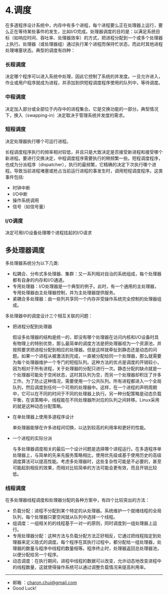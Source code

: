 # 4.调度



在多道程序设计系统中，内存中有多个进程，每个进程要么正在处理器上运行，要么正在等待某些事件的发生，比如I/O完成。处理器调度的目的是：以满足系统目标（如响应时间、吞吐率、处理器效率）的方式，把进程分配到一个或多个处理器上执行。处理器（或处理器组）通过执行某个进程而保持忙状态，而此时其他进程处理堵塞状态。典型的调度有四种： 

### 长程调度

决定哪个程序可以进入系统中处理，因此它控制了系统的并发度。一旦允许进入，作业或用户程序就成为进程，并添加到供短程调度程序使用的队列中，等待调度。



### 中程调度

决定加入部分或全部位于内存中的进程集合。它是交换功能的一部分。典型情况下，换入（swapping-in）决定取决于管理系统并发度的需求。



### 短程调度

决定处理器执行哪个可运行进程。

长程调度程序执行的频率相对较低，并且只是大致决定是否接受新进程和接受哪个新进程。要进行交换决定，中程调度程序需要执行的稍频繁一些。短程调度程序，也成为分派程序（dispatcher），执行的最频繁，它精确的决定下次执行哪个进程。导致当前进程堵塞或抢占当前运行进程的事发生时，调用短程调度程序。这类事件包括: 

- 时钟中断
- I/O中断
- 操作系统调用
- 信号（如信号量）



### I/O调度

决定可用I/O设备处理哪个进程挂起的I/O请求



## 多处理器调度



多处理器系统分为以下几类: 

- 松耦合、分布式多处理器、集群：又一系列相对自治的系统组成，每个处理器都有自身的内存和I/O通道。
- 专用处理器：I/O处理器是一个典型的例子。此时，有一个通用的主处理器，专用处理器由主处理器控制，并为主处理器提供服务。
- 紧耦合多处理器：由一些列共享同一个内存并受操作系统完全控制的处理器组成。



多处理器中的调度设计三个相互关联的问题： 

- 把进程分配到处理器

    假设多处理器的结构是统一的，即没有哪个处理器在访问内核和I/O设备时具有物理上的特别优势，那么最简单的调度方法是把处理器视为一个资源池，并按照要求把进程分配到相应的处理器。但是这样就牵扯到静态还是动态的问题。如果一个进程从被激活到完成，一直被分配给同一个处理器，那么就需要为每个处理器维护一个专门的短程队列。这种方法的优点是调度的开销较小，因为相对于所有进程，关于处理器的分配只进行一次。静态分配的缺点就是一个处理器可能处于空闲状态，这时其队列为空，而另一个处理器却积压了许多工作。为了防止这种情况，需要使用一个公共队列。所有进程都进入一个全局队列，然后调度到任何一个可用的处理器中。这样，在一个进程的声明周期中，它可以在不同的时间于不同的处理器上执行。另一种分配策略是动态负载平衡，在该策略中，线程能在不同处理器所对应的队列之间转移。Linux采用的就是这种动态分配策略。

    

- 在单处理器上使用多道程序设计

    单处理器能够在许多进程间切换，以达到较高的利用率和更好的性能。

- 一个进程的实际分派

    与多处理器调度相关的最后一个设计问题是选择哪个进程运行。在多道程序单处理器上，与简单的先来先服务策略相比，使用优先级或基于使用历史的高级调度算法可以提高性能。考虑多处理器时，这些复杂性可能是不必要的，甚至可能起到相反的效果，而相对比较简单的方法可能会更有效，而且开销比较低。





### 线程调度

在多处理器线程调度和处理器分配的各种方案中，有四个比较突出的方法：

- 负载分配：进程不分配到某个特定的从处理器。系统维护一个就绪线程的全局队列，每个处理器只要空闲就从队列中选择一个线程。
- 组调度：一组相关的的线程基于一对一的原则，同时调度到一组处理器上运行。
- 专用处理器分配：这种方法与负载分配方法正好相反，它通过把线程指定到处理器来定义隐式的调度。每个程序在其执行过程中，都分配给一组处理器，处理器的数量与程序中线程的数量相等。程序终止时，处理器返回总处理器池，以便分配给另一个程序。
- 动态调度：在执行期间，进程中线程的数据可以改变，允许动态地改变进程中的线程数量，这就使得操作系统可以通过调整负载情况来提高利用率。






---

- 邮箱 ：charon.chui@gmail.com  
- Good Luck! 
